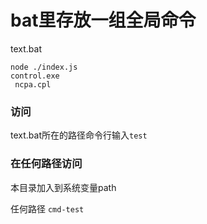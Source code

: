 # bat里存放一组全局命令
text.bat
```
node ./index.js
control.exe
 ncpa.cpl
```

### 访问

text.bat所在的路径命令行输入`test`

### 在任何路径访问
本目录加入到系统变量path

任何路径 `cmd-test`

